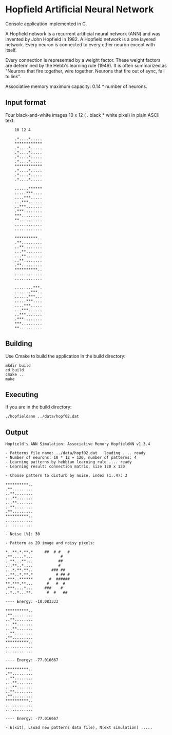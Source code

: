 
Hopfield Artificial Neural Network
==================================

Console application implemented in C.

A Hopfield network is a recurrent artificial neural network (ANN) and was
invented by John Hopfield in 1982. A Hopfield network is a one layered network.
Every neuron is connected to every other neuron except with itself.

Every connection is represented by a weight factor. These weight factors are
determined by the Hebb's learning rule (1949). It is often summarized as
"Neurons that fire together, wire together. Neurons that fire out of sync, fail to link".

Associative memory maximum capacity: 0.14 * number of neurons.

Input format
------------

Four black-and-white images 10 x 12 ( . black  * white pixel) in plain ASCII text:

        10 12 4

        .*....*.....
        ************
        .*....*.....
        .*....*.....
        .*....*.....
        .*....*.....
        ************
        .*....*.....
        .*....*.....
        .*....*.....

        ......******
        .....***....
        ....***.....
        ...***......
        ..***.......
        .***........
        ***.........
        **..........
        ............
        ............

        **********..
        .**.........
        ..**........
        ...**.......
        ...**.......
        ..**........
        .**.........
        **********..
        ............
        ............

        ........***.
        .......***..
        ......***...
        .....***....
        ....***.....
        ...***......
        ..***.......
        .***........
        ***.........
        **..........

Building
--------

Use Cmake to build the application in the build directory:

    mkdir build
    cd build
    cmake ..
    make

Executing
---------

If you are in the build directory:

    ./hopfieldann ../data/hopf02.dat

Output
------

    Hopfield's ANN Simulation: Associative Memory HopfieldNN v1.3.4

    - Patterns file name: ../data/hopf02.dat   loading .... ready
    - Number of neurons: 10 * 12 = 120, number of patterns: 4
    - Learning patterns by hebbian learning rule .... ready
    - Learning result: connection matrix, size 120 x 120

    - Choose pattern to disturb by noise, index (1..4): 3

    **********..
    .**.........
    ..**........
    ...**.......
    ...**.......
    ..**........
    .**.........
    **********..
    ............
    ............

    - Noise [%]: 30

    - Pattern as 2D image and noisy pixels:

    *..**.*.**.*     ##  # #   #
    .**.....*...            #
    ..**...**...           ##
    ...**..*....           #
    ...*.**.**..        ### ##
    ..**..*.**.*          # ## #
    .***..******       #  ######
    **.***.**...      #   #  #
    .***....*...     ###    #
    ..*..*...**.      #  #   ##

    ---- Energy: -10.083333

    **********..
    .**.........
    ..**........
    ...**.......
    ...**.......
    ..**........
    .**.........
    **********..
    ............
    ............

    ---- Energy: -77.016667

    **********..
    .**.........
    ..**........
    ...**.......
    ...**.......
    ..**........
    .**.........
    **********..
    ............
    ............

    ---- Energy: -77.016667

    - E(xit), L(oad new patterns data file), N(ext simulation) .....
